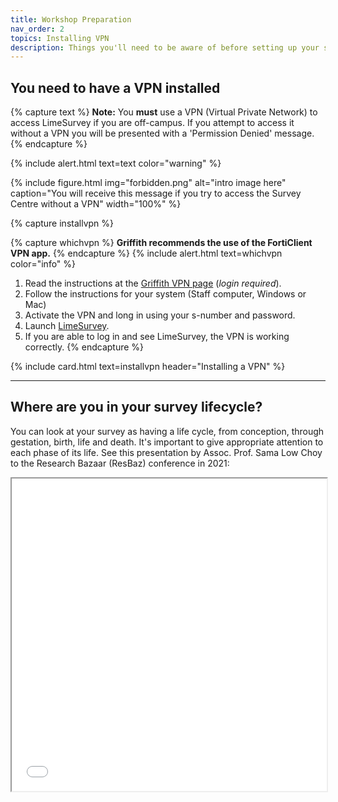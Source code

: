 ```yaml
---
title: Workshop Preparation
nav_order: 2
topics: Installing VPN
description: Things you'll need to be aware of before setting up your survey.
--- 
```


## You need to have a VPN installed

{% capture text %}
**Note:** You **must** use a VPN (Virtual Private Network) to access LimeSurvey if you are off-campus. If you attempt to access it without a VPN you will be presented with a 'Permission Denied' message.
{% endcapture %}

{% include alert.html text=text color="warning" %}

{% include figure.html img="forbidden.png" alt="intro image here" caption="You will receive this message if you try to access the Survey Centre without a VPN" width="100%" %}

{% capture installvpn %}

{% capture whichvpn %}
**Griffith recommends the use of the FortiClient VPN app.**
{% endcapture %}
{% include alert.html text=whichvpn color="info" %}

1. Read the instructions at the [Griffith VPN page](https://intranet.secure.griffith.edu.au/computing/remote-access/virtual-private-network) (*login required*).
2. Follow the instructions for your system (Staff computer, Windows or Mac)
3. Activate the VPN and long in using your s-number and password.
3. Launch [LimeSurvey](https://prodsurvey.rcs.griffith.edu.au/prodls200/index.php/admin/index).
5. If you are able to log in and see LimeSurvey, the VPN is working correctly.
{% endcapture %}

{% include card.html text=installvpn header="Installing a VPN" %}

----

## Where are you in your survey lifecycle?

You can look at your survey as having a life cycle, from conception, through gestation, birth, life and death. It's important to give appropriate attention to each phase of its life. See this presentation by Assoc. Prof. Sama Low Choy to the Research Bazaar (ResBaz) conference in 2021:

<iframe src="../content/LowChoyResBaz2021.pdf" width="100%" height="500px">

{% capture text %}**Ready to move on?** Head to the [next page](1-setup.html) or [ask a question](https://griffithu.padlet.org/y_banens1/gli5hpobgpzwcuym){:target="_blank"}. {% endcapture %}
{% include alert.html text=text color="success" %}

